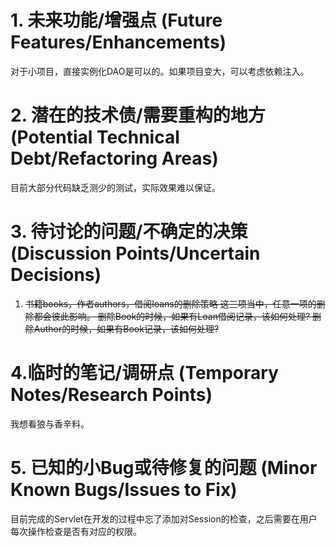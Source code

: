 # 1. 未来功能/增强点 (Future Features/Enhancements)

对于小项目，直接实例化DAO是可以的。如果项目变大，可以考虑依赖注入。

# 2. 潜在的技术债/需要重构的地方 (Potential Technical Debt/Refactoring Areas)

目前大部分代码缺乏测少的测试，实际效果难以保证。

# 3. 待讨论的问题/不确定的决策 (Discussion Points/Uncertain Decisions)

1. ~~书籍books，作者authors，借阅loans的删除策略
这三项当中，任意一项的删除都会彼此影响。
删除Book的时候，如果有Loan借阅记录，该如何处理?
删除Author的时候，如果有Book记录，该如何处理?~~



# 4.临时的笔记/调研点 (Temporary Notes/Research Points)

我想看狼与香辛料。

# 5. 已知的小Bug或待修复的问题 (Minor Known Bugs/Issues to Fix)

目前完成的Servlet在开发的过程中忘了添加对Session的检查，之后需要在用户每次操作检查是否有对应的权限。



